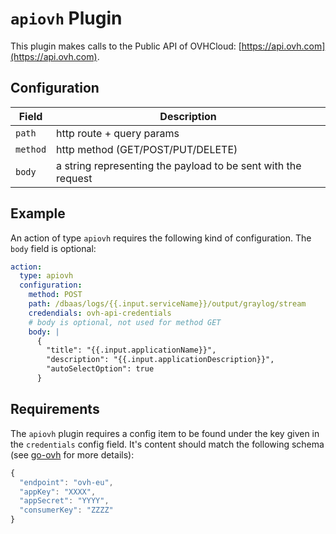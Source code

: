 # `apiovh` Plugin

This plugin makes calls to the Public API of OVHCloud: [https://api.ovh.com](https://api.ovh.com).

## Configuration

|Field|Description
|---|---
| `path` | http route + query params
| `method` | http method (GET/POST/PUT/DELETE)
| `body` | a string representing the payload to be sent with the request

## Example

An action of type `apiovh` requires the following kind of configuration. The `body` field is optional:

```yaml
action:
  type: apiovh
  configuration:
    method: POST
    path: /dbaas/logs/{{.input.serviceName}}/output/graylog/stream
    credendials: ovh-api-credentials
    # body is optional, not used for method GET
    body: | 
      {
        "title": "{{.input.applicationName}}",
        "description": "{{.input.applicationDescription}}",  
        "autoSelectOption": true
      }
```

## Requirements

The `apiovh` plugin requires a config item to be found under the key given in the `credentials` config field. It's content should match the following schema (see [go-ovh](https://github.com/ovh/go-ovh) for more details): 

```js
{
  "endpoint": "ovh-eu",
  "appKey": "XXXX",
  "appSecret": "YYYY",
  "consumerKey": "ZZZZ"
}
```